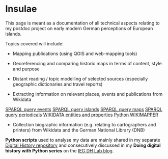 # Insulae

This page is meant as a documentation of all technical aspects relating to my postdoc project on early modern German perceptions of European islands.

Topics covered will include:

* Mapping publications (using QGIS and web-mapping tools)

* Georeferencing and comparing historic maps in terms of content, style and purpose

* Distant reading / topic modelling of selected sources (especially geographic dictionaries and travel reports)

* Extracting information on relevant places, events and publications from Wikidata

[SPARQL query events](https://github.com/MonikaBarget/Insulae/blob/master/WIKIDATA-SPARQL-events)
[SPARQL query islands](https://github.com/MonikaBarget/Insulae/blob/master/WIKIDATA-SPARQL-islands)
[SPARQL query maps](https://github.com/MonikaBarget/Insulae/blob/master/WIKIDATA-SPARQL-maps)
[SPARQL query periodicals](https://github.com/MonikaBarget/Insulae/blob/master/WIKIDATA-SPARQL-periodicals)
[WIKIDATA entities and properties](https://github.com/MonikaBarget/Insulae/blob/master/WIKIDATAquery.csv)
[Python WIKIMAPPER](https://github.com/MonikaBarget/Insulae/blob/master/matchIDwithWIKIMAPPER.py)

* Collection biographic information (e.g. relating to cartographers and printers) from Wikidata and the German National Library (DNB)

**Python scripts** used to analyse my data are mainly shared in my separate [Digital History repository](https://github.com/MonikaBarget/DigitalHistory) and consecutively discussed in my **Doing digital history with Python series** on the [IEG DH Lab blog](https://dhlab.hypotheses.org/).
